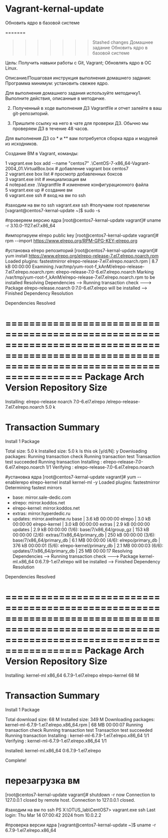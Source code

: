 # Vagrant-kernal-update
 Обновить ядро в базовой системе

=======
>>>>>>> Stashed changes
Домашнее задание
Обновить ядро в базовой системе

Цель:
Получить навыки работы с Git, Vagrant;
Обновлять ядро в ОС Linux.


Описание/Пошаговая инструкция выполнения домашнего задания:
Программа минимум: установить свежее ядро.


Для выполнения домашнего задания используйте методичку1. Выполните действия, описанные в методичке.

2. Полученный в ходе выполнения ДЗ Vagrantfile и отчет залейте в ваш git-репозиторий.

3. Пришлите ссылку на него в чате для проверки ДЗ. Обычно мы проверяем ДЗ в течение 48 часов.

Для выполнения ДЗ со * и ** вам потребуется сборка ядра и модулей из исходников.


Создание ВМ в Vagrant, команды:
                                                                                                                                                                                                                                                    
  1 vagrant.exe box add --name "centos7" .\CentOS-7-x86_64-Vagrant-2004_01.VirtualBox.box       # добавление vagrant box centos7                                             
  2 vagrant.exe box list                                                                        # просмотр добавленных боксов                                           
  3 vagrant.exe init                                                                            # инициализация вм                                             
  4 notepad.exe .\Vagrantfile                                                                   # изменение конфигурационного файла                                             
  5 vagrant.exe up																				# создание вм   
  6 vagrant.exe ssh																				# вход на вм по ssh
                                 
#заходим на вм по ssh
vagrant.exe ssh
#получаем root привелегии
[vagrant@centos7-kernal-update ~]$ sudo -s

#проверяем версию ядра
[root@centos7-kernal-update vagrant]# uname -r 
3.10.0-1127.el7.x86_64

#импортируем elrepo public key
[root@centos7-kernal-update vagrant]# rpm --import https://www.elrepo.org/RPM-GPG-KEY-elrepo.org 

#установка elrepo репозиторий
[root@centos7-kernal-update vagrant]# yum install https://www.elrepo.org/elrepo-release-7.el7.elrepo.noarch.rpm 
Loaded plugins: fastestmirror
elrepo-release-7.el7.elrepo.noarch.rpm                                                                                  | 8.7 kB  00:00:00
Examining /var/tmp/yum-root-f_kAnM/elrepo-release-7.el7.elrepo.noarch.rpm: elrepo-release-7.0-6.el7.elrepo.noarch
Marking /var/tmp/yum-root-f_kAnM/elrepo-release-7.el7.elrepo.noarch.rpm to be installed
Resolving Dependencies
--> Running transaction check
---> Package elrepo-release.noarch 0:7.0-6.el7.elrepo will be installed
--> Finished Dependency Resolution

Dependencies Resolved

===============================================================================================================================================
 Package                       Arch                  Version                          Repository                                          Size
===============================================================================================================================================
Installing:
 elrepo-release                noarch                7.0-6.el7.elrepo                 /elrepo-release-7.el7.elrepo.noarch                5.0 k

Transaction Summary
===============================================================================================================================================
Install  1 Package

Total size: 5.0 k
Installed size: 5.0 k
Is this ok [y/d/N]: y
Downloading packages:
Running transaction check
Running transaction test
Transaction test succeeded
Running transaction
  Installing : elrepo-release-7.0-6.el7.elrepo.noarch                                                                                      1/1
  Verifying  : elrepo-release-7.0-6.el7.elrepo.noarch

#установка ядра
[root@centos7-kernal-update vagrant]# yum --enablerepo elrepo-kernel install kernel-ml -y
Loaded plugins: fastestmirror
Determining fastest mirrors
 * base: mirror.sale-dedic.com
 * elrepo: mirror.koddos.net
 * elrepo-kernel: mirror.koddos.net
 * extras: mirror.hyperdedic.ru
 * updates: mirror.axelname.ru
base                                                                                                                    | 3.6 kB  00:00:00
elrepo                                                                                                                  | 3.0 kB  00:00:00
elrepo-kernel                                                                                                           | 3.0 kB  00:00:00
extras                                                                                                                  | 2.9 kB  00:00:00
updates                                                                                                                 | 2.9 kB  00:00:00
(1/6): base/7/x86_64/group_gz                                                                                           | 153 kB  00:00:00
(2/6): extras/7/x86_64/primary_db                                                                                       | 250 kB  00:00:00
(3/6): base/7/x86_64/primary_db                                                                                         | 6.1 MB  00:00:00
(4/6): elrepo/primary_db                                                                                                | 376 kB  00:00:01
(5/6): elrepo-kernel/primary_db                                                                                         | 2.1 MB  00:00:03
(6/6): updates/7/x86_64/primary_db                                                                                      |  25 MB  00:00:17
Resolving Dependencies
--> Running transaction check
---> Package kernel-ml.x86_64 0:6.7.9-1.el7.elrepo will be installed
--> Finished Dependency Resolution

Dependencies Resolved

===============================================================================================================================================
 Package                        Arch                        Version                                   Repository                          Size
===============================================================================================================================================
Installing:
 kernel-ml                      x86_64                      6.7.9-1.el7.elrepo                        elrepo-kernel                       68 M

Transaction Summary
===============================================================================================================================================
Install  1 Package

Total download size: 68 M
Installed size: 349 M
Downloading packages:
kernel-ml-6.7.9-1.el7.elrepo.x86_64.rpm                                                                                 |  68 MB  00:00:07
Running transaction check
Running transaction test
Transaction test succeeded
Running transaction
  Installing : kernel-ml-6.7.9-1.el7.elrepo.x86_64                                                                                         1/1
  Verifying  : kernel-ml-6.7.9-1.el7.elrepo.x86_64                                                                                         1/1

Installed:
  kernel-ml.x86_64 0:6.7.9-1.el7.elrepo

Complete!

# перезагрузка вм
[root@centos7-kernal-update vagrant]# shutdown -r now
Connection to 127.0.0.1 closed by remote host.
Connection to 127.0.0.1 closed.

#заходим на вм по ssh
PS X:\OTUS_lab\CentOS7> vagrant.exe ssh
Last login: Thu Mar 14 07:00:42 2024 from 10.0.2.2

#проверка версии ядра
[vagrant@centos7-kernal-update ~]$ uname -r
6.7.9-1.el7.elrepo.x86_64